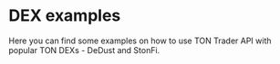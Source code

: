 # DEX examples
Here you can find some examples on how to use TON Trader API with popular TON DEXs - DeDust and StonFi.